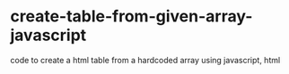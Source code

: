 # create-table-from-given-array-javascript
code to create a html table from a hardcoded array using javascript, html
